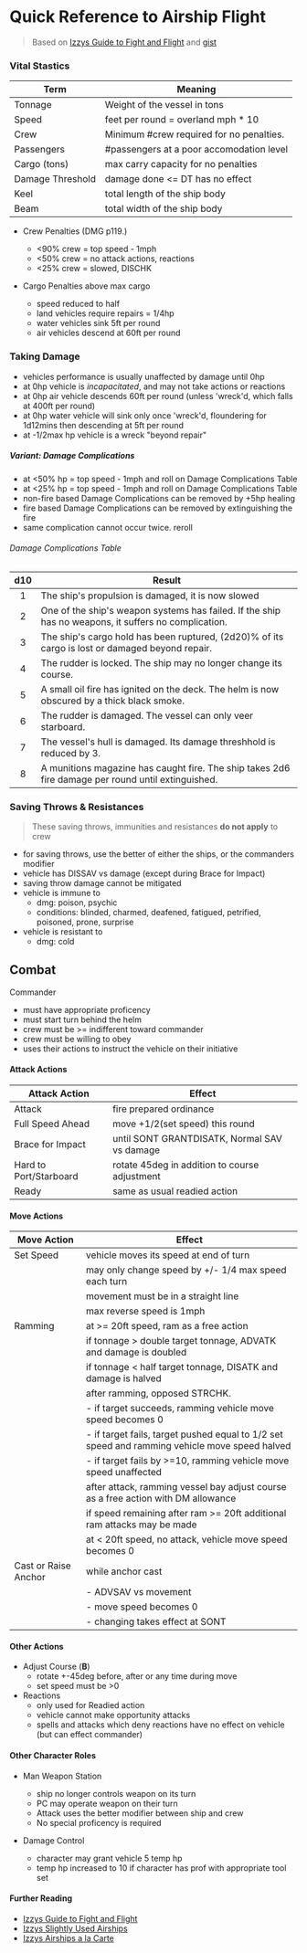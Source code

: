 # Quick Reference to Airship Flight

> Based on [Izzys Guide to Fight and Flight](https://www.dmsguild.com/product/234723/Izzys-Guide-to-Fight-and-Flight) and [gist](https://gist.github.com/thehig/bbaf18daed89bb9c5125197aa8f9c8ad)

### Vital Stastics

| Term             | Meaning                                  |
| ---------------- | ---------------------------------------- |
| Tonnage          | Weight of the vessel in tons             |
| Speed            | feet per round = overland mph \* 10      |
| Crew             | Minimum #crew required for no penalties. |
| Passengers       | #passengers at a poor accomodation level |
| Cargo (tons)     | max carry capacity for no penalties      |
| Damage Threshold | damage done <= DT has no effect          |
| Keel             | total length of the ship body            |
| Beam             | total width of the ship body             |

- Crew Penalties (DMG p119.)
  - <90% crew = top speed - 1mph
  - <50% crew = no attack actions, reactions
  - <25% crew = slowed, DISCHK

- Cargo Penalties above max cargo
  - speed reduced to half
  - land vehicles require repairs = 1/4hp
  - water vehicles sink 5ft per round
  - air vehicles descend at 60ft per round

### Taking Damage

- vehicles performance is usually unaffected by damage until 0hp
- at 0hp vehicle is _incapacitated_, and may not take actions or reactions
- at 0hp air vehicle descends 60ft per round (unless 'wreck'd, which falls at 400ft per round)
- at 0hp water vehicle will sink only once 'wreck'd, floundering for 1d12mins then descending at 5ft per round
- at -1/2max hp vehicle is a wreck "beyond repair"

##### Variant: Damage Complications

- at <50% hp = top speed - 1mph and roll on Damage Complications Table
- at <25% hp = top speed - 1mph and roll on Damage Complications Table
- non-fire based Damage Complications can be removed by +5hp healing
- fire based Damage Complications can be removed by extinguishing the fire
- same complication cannot occur twice. reroll

###### Damage Complications Table

| d10 | Result                                                                                               |
| :-: | ---------------------------------------------------------------------------------------------------- |
|  1  | The ship's propulsion is damaged, it is now slowed                                                   |
|  2  | One of the ship's weapon systems has failed. If the ship has no weapons, it suffers no complication. |
|  3  | The ship's cargo hold has been ruptured, (2d20)% of its cargo is lost or damaged beyond repair.      |
|  4  | The rudder is locked. The ship may no longer change its course.                                      |
|  5  | A small oil fire has ignited on the deck. The helm is now obscured by a thick black smoke.           |
|  6  | The rudder is damaged. The vessel can only veer starboard.                                           |
|  7  | The vessel's hull is damaged. Its damage threshhold is reduced by 3.                                 |
|  8  | A munitions magazine has caught fire. The ship takes 2d6 fire damage per round until extinguished.   |

### Saving Throws & Resistances

> These saving throws, immunities and resistances **do not apply** to crew

- for saving throws, use the better of either the ships, or the commanders modifier
- vehicle has DISSAV vs damage (except during Brace for Impact)
- saving throw damage cannot be mitigated
- vehicle is immune to
  - dmg: poison, psychic
  - conditions: blinded, charmed, deafened, fatigued, petrified, poisoned, prone, surprise
- vehicle is resistant to
  - dmg: cold

## Combat

Commander

- must have appropriate proficency
- must start turn behind the helm
- crew must be >= indifferent toward commander
- crew must be willing to obey
- uses their actions to instruct the vehicle on their initiative

#### Attack Actions

| Attack Action          | Effect                                        |
| ---------------------- | --------------------------------------------- |
| Attack                 | fire prepared ordinance                       |
| Full Speed Ahead       | move +1/2(set speed) this round               |
| Brace for Impact       | until SONT GRANTDISATK, Normal SAV vs damage  |
| Hard to Port/Starboard | rotate 45deg in addition to course adjustment |
| Ready                  | same as usual readied action                  |

#### Move Actions

| Move Action          | Effect                                                                                        |
| -------------------- | --------------------------------------------------------------------------------------------- |
| Set Speed            | vehicle moves its speed at end of turn                                                        |
|                      | may only change speed by +/- 1/4 max speed each turn                                          |
|                      | movement must be in a straight line                                                           |
|                      | max reverse speed is 1mph                                                                     |
| Ramming              | at >= 20ft speed, ram as a free action                                                        |
|                      | if tonnage > double target tonnage, ADVATK and damage is doubled                              |
|                      | if tonnage < half target tonnage, DISATK and damage is halved                                 |
|                      | after ramming, opposed STRCHK.                                                                |
|                      | - if target succeeds, ramming vehicle move speed becomes 0                                    |
|                      | - if target fails, target pushed equal to 1/2 set speed and ramming vehicle move speed halved |
|                      | - if target fails by >=10, ramming vehicle move speed unaffected                              |
|                      | after attack, ramming vessel bay adjust course as a free action with DM allowance             |
|                      | if speed remaining after ram >= 20ft additional ram attacks may be made                       |
|                      | at < 20ft speed, no attack, vehicle move speed becomes 0                                      |
| Cast or Raise Anchor | while anchor cast                                                                             |
|                      | - ADVSAV vs movement                                                                          |
|                      | - move speed becomes 0                                                                        |
|                      | - changing takes effect at SONT                                                               |

#### Other Actions

- Adjust Course (**B**)
  - rotate +-45deg before, after or any time during move
  - set speed must be >0
- Reactions
  - only used for Readied action
  - vehicle cannot make opportunity attacks
  - spells and attacks which deny reactions have no effect on vehicle (but can effect commander)

#### Other Character Roles

- Man Weapon Station

  - ship no longer controls weapon on its turn
  - PC may operate weapon on their turn
  - Attack uses the better modifier between ship and crew
  - No special proficency is required

- Damage Control
  - character may grant vehicle 5 temp hp
  - temp hp increased to 10 if character has prof with appropriate tool set

#### Further Reading

- [Izzys Guide to Fight and Flight](https://www.dmsguild.com/product/234723/Izzys-Guide-to-Fight-and-Flight)
- [Izzys Slightly Used Airships](https://www.dmsguild.com/product/231613/Izzys-Slightly-Used-Airships)
- [Izzys Airships a la Carte](https://www.dmsguild.com/product/253437/Izzys-Airships-a-la-Carte-Build-your-own-Airship)